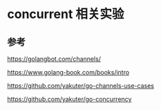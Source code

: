 # concurrent 相关实验




## 参考
https://golangbot.com/channels/

https://www.golang-book.com/books/intro

https://github.com/yakuter/go-channels-use-cases

https://github.com/yakuter/go-concurrency

